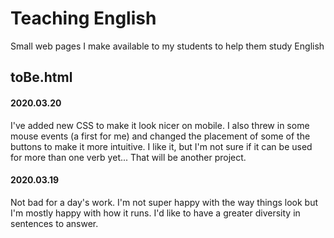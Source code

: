 # Teaching English
Small web pages I make available to my students to help them study English

## toBe.html

#### 2020.03.20

I've added new CSS to make it look nicer on mobile. I also threw in some mouse events (a first for me) and changed the placement of some of the buttons to make it more intuitive. I like it, but I'm not sure if it can be used for more than one verb yet... That will be another project.

#### 2020.03.19

Not bad for a day's work. I'm not super happy with the way things look but I'm mostly happy with how it runs. I'd like to have a greater diversity in sentences to answer. 
